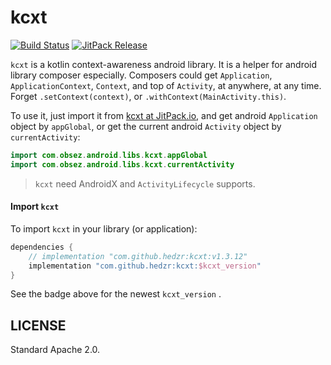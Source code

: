 # kcxt

[![Build Status](https://travis-ci.com/hedzr/kcxt.svg?branch=master)](https://travis-ci.com/hedzr/kcxt)
[![JitPack Release](https://jitpack.io/v/hedzr/kcxt.svg)](https://jitpack.io/#hedzr/kcxt)

`kcxt` is a kotlin context-awareness android library. It is a helper for android library composer especially. Composers could get `Application`, `ApplicationContext`, `Context`, and top of `Activity`, at anywhere, at any time. Forget `.setContext(context)`, or `.withContext(MainActivity.this)`.

To use it, just import it from [kcxt at JitPack.io](https://jitpack.io/#hedzr/kcxt), and get android `Application` object by `appGlobal`, or get the current android `Activity` object by `currentActivity`:

```kotlin
import com.obsez.android.libs.kcxt.appGlobal
import com.obsez.android.libs.kcxt.currentActivity
```

>`kcxt` need AndroidX and `ActivityLifecycle` supports.



#### Import `kcxt`

To import `kcxt` in your library (or application):

```gradle
dependencies {
	// implementation "com.github.hedzr:kcxt:v1.3.12"
	implementation "com.github.hedzr:kcxt:$kcxt_version"
}
```

See the badge above for the newest `kcxt_version` .



## LICENSE

Standard Apache 2.0.

